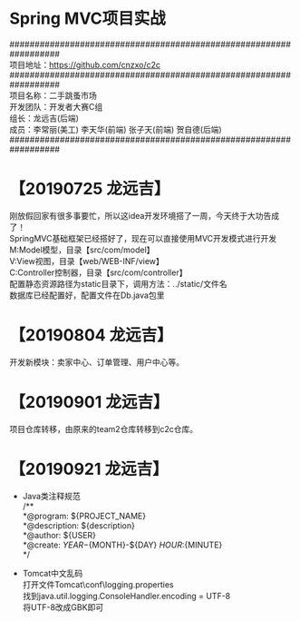 #   Spring MVC项目实战

##################################################################<br>
项目地址：https://github.com/cnzxo/c2c<br>
##################################################################<br>
项目名称：二手跳蚤市场<br>
开发团队：开发者大赛C组<br>
组长：龙远吉(后端)<br>
成员：李常丽(美工) 李天华(前端) 张子天(前端) 贺自德(后端)<br>
##################################################################<br>

#	【20190725 龙远吉】
刚放假回家有很多事要忙，所以这idea开发环境搭了一周，今天终于大功告成了！<br>
SpringMVC基础框架已经搭好了，现在可以直接使用MVC开发模式进行开发<br>
M:Model模型，目录【src/com/model】<br>
V:View视图，目录【web/WEB-INF/view】<br>
C:Controller控制器，目录【src/com/controller】<br>
配置静态资源路径为static目录下，调用方法：../static/文件名<br>
数据库已经配置好，配置文件在Db.java包里<br>

# 【20190804 龙远吉】
开发新模块：卖家中心、订单管理、用户中心等。

# 【20190901 龙远吉】
项目仓库转移，由原来的team2仓库转移到c2c仓库。

# 【20190921 龙远吉】
* Java类注释规范<br>
/**<br>
*@program: ${PROJECT_NAME}<br>
*@description: ${description}<br>
*@author: ${USER}<br>
*@create: ${YEAR}-${MONTH}-${DAY} ${HOUR}:${MINUTE}<br>
*/<br>

* Tomcat中文乱码<br>
打开文件Tomcat\conf\logging.properties<br>
找到java.util.logging.ConsoleHandler.encoding = UTF-8<br>
将UTF-8改成GBK即可<br>